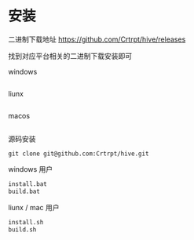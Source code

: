 # 安装

二进制下载地址 https://github.com/Crtrpt/hive/releases

找到对应平台相关的二进制下载安装即可

windows

```
```

liunx

```

```

macos

```

```

源码安装
```
git clone git@github.com:Crtrpt/hive.git
```

windows 用户
```cmd
install.bat
build.bat
```
liunx / mac 用户
```bash
install.sh
build.sh
```
